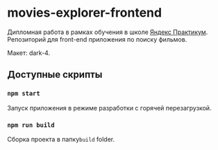 # movies-explorer-frontend

Дипломная работа в рамках обучения в школе [Яндекс Практикум](https://practicum.yandex.ru/). </br>
Репозиторий для front-end приложения по поиску фильмов.

Макет: dark-4.

## Доступные скрипты

### `npm start`

Запуск приложения в режиме разработки с горячей перезагрузкой.

### `npm run build`

Сборка проекта в папку`build` folder.
